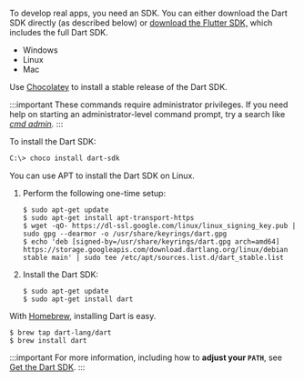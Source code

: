 To develop real apps,
you need an SDK.
You can either download the Dart SDK directly
(as described below)
or [download the Flutter SDK,][]
which includes the full Dart SDK.

[download the Flutter SDK,]: {{site.flutter-docs}}/get-started/install

<ul class="tabs__top-bar">
  <li class="tab-link current" data-tab="tab-sdk-install-windows">Windows</li>
  <li class="tab-link" data-tab="tab-sdk-install-linux">Linux</li>
  <li class="tab-link" data-tab="tab-sdk-install-mac">Mac</li>
</ul>

<div id="tab-sdk-install-windows" class="tabs__content current">

  Use [Chocolatey](https://chocolatey.org) to install a stable release of
  the Dart SDK.

  :::important
  These commands require administrator privileges.
  If you need help on starting an administrator-level command prompt,
  try a search like
  <em><a href="https://www.google.com/search?q=cmd+admin"
  target="blank">cmd admin</a>.</em>
  :::

  To install the Dart SDK:

  ```ps
  C:\> choco install dart-sdk
  ```

</div>

<div id="tab-sdk-install-linux" class="tabs__content">

  You can use APT to install the Dart SDK on Linux.

  1. Perform the following one-time setup:
  
     ```console
     $ sudo apt-get update
     $ sudo apt-get install apt-transport-https
     $ wget -qO- https://dl-ssl.google.com/linux/linux_signing_key.pub | sudo gpg --dearmor -o /usr/share/keyrings/dart.gpg
     $ echo 'deb [signed-by=/usr/share/keyrings/dart.gpg arch=amd64] https://storage.googleapis.com/download.dartlang.org/linux/debian stable main' | sudo tee /etc/apt/sources.list.d/dart_stable.list
     ```

  2. Install the Dart SDK:
  
     ```console
     $ sudo apt-get update
     $ sudo apt-get install dart
     ```
     
</div>

<div id="tab-sdk-install-mac" class="tabs__content">

  With [Homebrew,](https://brew.sh/)
  installing Dart is easy.

  ```console
  $ brew tap dart-lang/dart
  $ brew install dart
  ```

</div>

:::important
For more information, including how to **adjust your `PATH`**, see
[Get the Dart SDK](/get-dart).
:::

